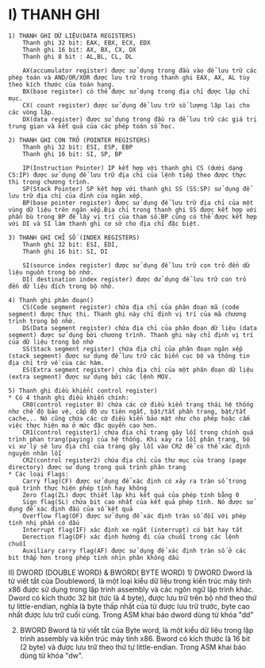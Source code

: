 # I) THANH GHI

    1) THANH GHI DỮ LIỆU(DATA REGISTERS)
        Thanh ghi 32 bit: EAX, EBX, ECX, EDX 
        Thanh ghi 16 bit: AX, BX, CX, DX
        Thanh ghi 8 bit : AL,BL, CL, DL
        
        AX(accumulator register) được sử dụng trong đầu vào để lưu trữ các phép toán và AND/OR/XOR được lưu trữ trong thanh ghi EAX, AX, AL tùy theo kích thước của toán hạng.
        BX(base register) có thể được sử dụng trong địa chỉ được lập chỉ mục.
        CX( count register) được sử dụng để lưu trữ số lượng lặp lại cho các vòng lặp.
        DX(data register) được sử dụng trong đầu ra để lưu trữ các giá trị trung gian và kết quả của các phép toán số học.
    
    2) THANH GHI CON TRỎ (POINTER REGISTERS)
        Thanh ghi 32 bit: ESI, ESP, EBP
        Thanh ghi 16 bit: SI, SP, BP 
        
        IP(Instruction Pointer) IP kết hợp với thanh ghi CS (dưới dạng CS:IP) được sử dụng để lưu trữ địa chỉ của lệnh tiếp theo được thực thi trong chương trình.
        SP(Stack Pointer) SP kết hợp với thanh ghi SS (SS:SP) sử dụng để lưu trữ địa chỉ của đỉnh của ngăn xếp.
        BP(base pointer register) được sử dụng để lưu trữ địa chỉ của một vùng dữ liệu trên ngăn xếp.Địa chỉ trong thanh ghi SS được kết hợp với phần bù trong BP để lấy vị trí của tham số.BP cũng có thể được kết hợp với DI và SI làm thanh ghi cơ sở cho địa chỉ đặc biệt.

    3) THANH GHI CHỈ SỐ (INDEX REGISTERS)
        Thanh ghi 32 bit: ESI, EDI, 
        Thanh ghi 16 bit: SI, DI

        SI(source index register) được sử dụng để lưu trữ con trỏ đến dữ liệu nguồn trong bộ nhớ.
        DI( destination index register) được dử dụng để lưu trữ con trỏ đến dữ liệu đích trong bộ nhớ.
    
    4) Thanh ghi phân đoạn()
        CS(Code segment register) chứa địa chỉ của phân đoạn mã (code segment) được thực thi. Thanh ghi này chỉ định vị trí của mã chương trình trong bộ nhớ.
        DS(Data segment register) chứa địa chỉ của phân đoạn dữ liệu (data segment) được sử dụng bởi chương trình. Thanh ghi này chỉ định vị trí của dữ liệu trong bộ nhớ
        SS(Stack segment register) chứa địa chỉ của phân đoạn ngăn xếp (stack segment) được sử dụng để lưu trữ các biến cục bộ và thông tin địa chỉ trở về của các hàm.
        ES(Extra segment register) chứa địa chỉ của một phân đoạn dữ liệu (extra segment) được sử dụng bởi các lệnh MOV.

    5) Thanh ghi điều khiển( control register)  
    * Có 4 thanh ghi điều khiển chính:
        CR0(control register 0) chứa các cờ điều kiển trạng thái hệ thống như chế độ bảo vệ, cấp độ ưu tiên ngắt, bật/tắt phần trang, bật/tắt cache,.. Nó cũng chứa các cờ điều kiển bảo mật như cho phép hoặc cấm việc thực hiện ma ở mức đặc quyền cao hơn.
        CR1(control register1) chứa địa chỉ trang gây lỗi trong chính quá trình phan trang(paying) của hệ thống. Khi xảy ra lỗi phân trang, bộ vi xử lý sẽ lưu địa chỉ của trang gây lỗi vào CR2 để có thể xác định nguyên nhân lỗi
        CR2(control register2) chứa địa chỉ của thư mục của trang (page directory) được sử dụng trong quá trình phân trang
    * Các loại Flags:
        Carry flag(CF) được sử dụng để xác định có xảy ra tràn số trong quá trình thực hiện phép tính hay không
        Zero flag(ZL) được thiết lập khi kết quả của phép tính bằng 0
        Sign flag(SL) chứa bit cao nhất của kết quả phép tính. Nó được sử dụng để xác định đấu của số kết quả
        Overflow flag(OF) được sử dụng để xác định tràn số đối với phép tính nhị phấn có dấu
        Interrupt flag(IF) xác định xe ngắt (interrupt) có bật hay tắt
        Derection flag(DF) xác định hướng đi của chuỗi trong các lệnh chuỗi
        Auxiliary carry flag(AF) được sử dụng để xác định tràn số ở các bit thấp hơn trong phép tính nhịn phân không dấu
II) DWORD (DOUBLE WORD) & BWORD( BYTE WORD)
    1) DWORD 
        Dword là từ viết tắt của Doubleword, là một loại kiểu dữ liệu trong kiến trúc máy tính x86 được sử dụng trong lập trình assembly và các ngôn ngữ lập trình khác. Dword có kích thước 32 bit (tức là 4 byte), được lưu trữ trên bộ nhớ theo thứ tự little-endian, 
        nghĩa là byte thấp nhất của từ được lưu trữ trước, byte cao nhất được lưu trữ cuối cùng. Trong ASM khai báo dword dùng từ khóa "dd"
   
   2) BWORD
        Bword là từ viết tắt của Byte word, là một kiểu dữ liệu trong lập trình assembly và kiến trúc máy tính x86. Bword có kích thước là 16 bit (2 byte) và được lưu trữ theo thứ tự little-endian.
        Trong ASM khai báo dùng từ khóa "dw".
